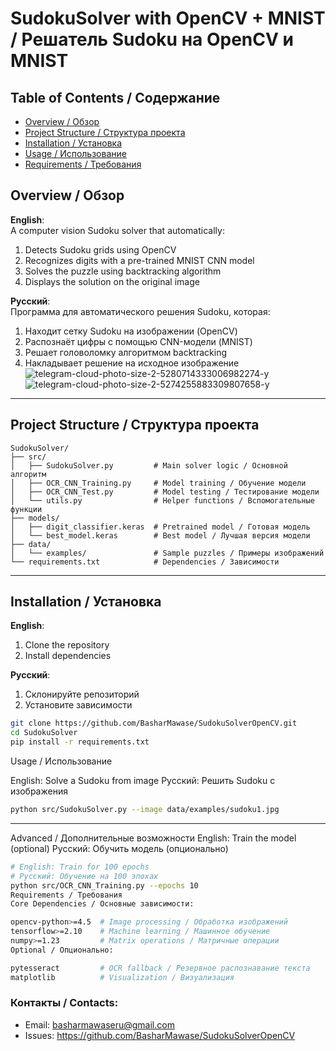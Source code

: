 # SudokuSolver with OpenCV + MNIST / Решатель Sudoku на OpenCV и MNIST
## Table of Contents / Содержание
- [Overview / Обзор](#overview--обзор)
- [Project Structure / Структура проекта](#project-structure--структура-проекта)
- [Installation / Установка](#installation--установка)
- [Usage / Использование](#usage--использование)
- [Requirements / Требования](#requirements--требования)
  
## Overview / Обзор
**English**:  
A computer vision Sudoku solver that automatically:
1. Detects Sudoku grids using OpenCV
2. Recognizes digits with a pre-trained MNIST CNN model
3. Solves the puzzle using backtracking algorithm
4. Displays the solution on the original image

**Русский**:  
Программа для автоматического решения Sudoku, которая:
1. Находит сетку Sudoku на изображении (OpenCV)
2. Распознаёт цифры с помощью CNN-модели (MNIST)
3. Решает головоломку алгоритмом backtracking
4. Накладывает решение на исходное изображение
![telegram-cloud-photo-size-2-5280714333006982274-y](https://github.com/user-attachments/assets/6d08064a-5412-4c17-861e-662f0bc6fb35)
![telegram-cloud-photo-size-2-5274255883309807658-y](https://github.com/user-attachments/assets/9ced8717-42d3-40f1-92a6-3e4bc6cd709e)

---
## Project Structure / Структура проекта
```
SudokuSolver/
├── src/
│   ├── SudokuSolver.py         # Main solver logic / Основной алгоритм
│   ├── OCR_CNN_Training.py     # Model training / Обучение модели
│   ├── OCR_CNN_Test.py         # Model testing / Тестирование модели
│   └── utils.py                # Helper functions / Вспомогательные функции
├── models/
│   ├── digit_classifier.keras  # Pretrained model / Готовая модель
│   └── best_model.keras        # Best model / Лучшая версия модели
├── data/
│   └── examples/               # Sample puzzles / Примеры изображений
└── requirements.txt            # Dependencies / Зависимости
```
---
## Installation / Установка
**English**:  
1. Clone the repository
2. Install dependencies

**Русский**:  
1. Склонируйте репозиторий
2. Установите зависимости

```bash
git clone https://github.com/BasharMawase/SudokuSolverOpenCV.git
cd SudokuSolver
pip install -r requirements.txt
```
Usage / Использование

English: Solve a Sudoku from image
Русский: Решить Sudoku с изображения
```bash
python src/SudokuSolver.py --image data/examples/sudoku1.jpg
```
---

Advanced / Дополнительные возможности
English: Train the model (optional)
Русский: Обучить модель (опционально)

```bash
# English: Train for 100 epochs
# Русский: Обучение на 100 эпохах
python src/OCR_CNN_Training.py --epochs 10
Requirements / Требования
Core Dependencies / Основные зависимости:
```
```bash
opencv-python>=4.5  # Image processing / Обработка изображений
tensorflow>=2.10    # Machine learning / Машинное обучение
numpy>=1.23         # Matrix operations / Матричные операции
Optional / Опционально:
```
```bash
pytesseract         # OCR fallback / Резервное распознавание текста
matplotlib          # Visualization / Визуализация
```

### Контакты / Contacts:
- Email: basharmawaseru@gmail.com
- Issues: https://github.com/BasharMawase/SudokuSolverOpenCV
